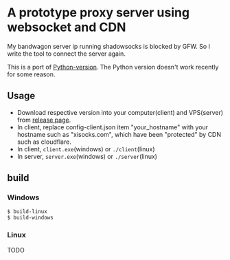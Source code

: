 # A prototype proxy server using websocket and CDN

My bandwagon server ip running shadowsocks is blocked by GFW.
So I write the tool to connect the server again.

This is a port of [Python-version](https://github.com/yiyuezhuo/xisock0). The Python version doesn't work recently for some reason.

## Usage

* Download respective version into your computer(client) and VPS(server) from [release page](https://github.com/yiyuezhuo/xisocksGo/releases).
* In client, replace config-client.json item "your_hostname" with your hostname such as "xisocks.com", which have been "protected" by CDN such as cloudflare. 
* In client, `client.exe`(windows) or `./client`(linux)
* In server, `server.exe`(windows) or `./server`(linux)

## build

### Windows

```
$ build-linux
$ build-windows
```

### Linux

TODO
